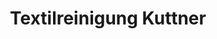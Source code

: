 ---
title: "Textilreinigung Kuttner"
url: /waidhofen-an-der-ybbs/textilreinigung-kuttner/
shop: Wäscherei
---